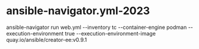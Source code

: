 # ansible-navigator.yml-2023


ansible-navigator run web.yml --inventory tc --container-engine podman --execution-environment true --execution-environment-image quay.io/ansible/creator-ee:v0.9.1
